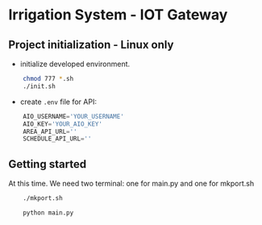 # Irrigation System - IOT Gateway

## Project initialization - Linux only
- initialize developed environment.

```bash
    chmod 777 *.sh
    ./init.sh
```
- create ```.env``` file for API:
```python
    AIO_USERNAME='YOUR_USERNAME'
    AIO_KEY='YOUR_AIO_KEY'
    AREA_API_URL=''
    SCHEDULE_API_URL=''
```

## Getting started

At this time. We need two terminal: one for main.py and one for mkport.sh
```bash
    ./mkport.sh
```
```bash
    python main.py
```

